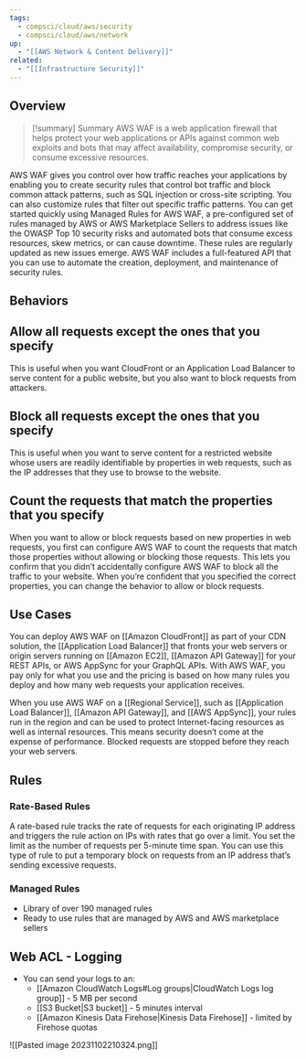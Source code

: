 ```yaml
---
tags:
  - compsci/cloud/aws/security
  - compsci/cloud/aws/network
up:
  - "[[AWS Network & Content Delivery]]"
related:
  - "[[Infrastructure Security]]"
---
```

## Overview

>[!summary] Summary
>AWS WAF is a web application firewall that helps protect your web applications or APIs against common web exploits and bots that may affect availability, compromise security, or consume excessive resources. 

AWS WAF gives you control over how traffic reaches your applications by enabling you to create security rules that control bot traffic and block common attack patterns, such as SQL injection or cross-site scripting. You can also customize rules that filter out specific traffic patterns. You can get started quickly using Managed Rules for AWS WAF, a pre-configured set of rules managed by AWS or AWS Marketplace Sellers to address issues like the OWASP Top 10 security risks and automated bots that consume excess resources, skew metrics, or can cause downtime. These rules are regularly updated as new issues emerge. AWS WAF includes a full-featured API that you can use to automate the creation, deployment, and maintenance of security rules.

## Behaviors

## Allow all requests except the ones that you specify
This is useful when you want CloudFront or an Application Load Balancer to serve content for a public website, but you also want to block requests from attackers.

## Block all requests except the ones that you specify
This is useful when you want to serve content for a restricted website whose users are readily identifiable by properties in web requests, such as the IP addresses that they use to browse to the website.

## Count the requests that match the properties that you specify
When you want to allow or block requests based on new properties in web requests, you first can configure AWS WAF to count the requests that match those properties without allowing or blocking those requests. This lets you confirm that you didn’t accidentally configure AWS WAF to block all the traffic to your website. When you’re confident that you specified the correct properties, you can change the behavior to allow or block requests.

## Use Cases

You can deploy AWS WAF on [[Amazon CloudFront]] as part of your CDN solution, the [[Application Load Balancer]] that fronts your web servers or origin servers running on [[Amazon EC2]], [[Amazon API Gateway]] for your REST APIs, or AWS AppSync for your GraphQL APIs. With AWS WAF, you pay only for what you use and the pricing is based on how many rules you deploy and how many web requests your application receives.

When you use AWS WAF on a [[Regional Service]], such as [[Application Load Balancer]], [[Amazon API Gateway]], and [[AWS AppSync]], your rules run in the region and can be used to protect Internet-facing resources as well as internal resources. This means security doesn’t come at the expense of performance. Blocked requests are stopped before they reach your web servers.

## Rules

### Rate-Based Rules 

A rate-based rule tracks the rate of requests for each originating IP address and triggers the rule action on IPs with rates that go over a limit. You set the limit as the number of requests per 5-minute time span. You can use this type of rule to put a temporary block on requests from an IP address that’s sending excessive requests.

### Managed Rules
- Library of over 190 managed rules
- Ready to use rules that are managed by AWS and AWS marketplace sellers


## Web ACL - Logging

- You can send your logs to an:
	- [[Amazon CloudWatch Logs#Log groups|CloudWatch Logs log group]] - 5 MB per second
	- [[S3 Bucket|S3 bucket]] - 5 minutes interval
	- [[Amazon Kinesis Data Firehose|Kinesis Data Firehose]] - limited by Firehose quotas

![[Pasted image 20231102210324.png]]

